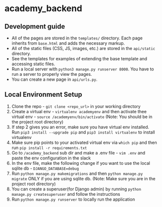 # academy_backend

## Development guide

* All of the pages are stored in the `templates/` directory.
Each page inherits from `base.html` and adds the necessary markup.
* All of the static files (CSS, JS, images, etc.) are stored in the `api/static` directory.
* See the templates for examples of extending the base template and accessing static files.
* Run a local server with `python3 manage.py runserver 8000`. You have to run a server to properly view the pages.
* You can create a new page in `api/urls.py`.


## Local Environment Setup
1. Clone the repo - `git clone <repo_url>` in your working directory
2. Create a virtual env - `virtualenv academyenv` and then activate thee virtual env - `source /academyenv/bin/activate`
(Note: You should be in the project root directory)
3. If step 2 gives you an error, make sure you have virtual env installed. Run `pip3 install --upgrade pip` and 
`pip3 install virtualenv` to install virtualenv
4. Make sure pip points to your activated virtual env via `which pip` and then run `pip install -r requirements.txt`
5. Go to `/academy_backend` sub dir and make a .env file - `vim .env` and paste the env configuration in the slack
6. In the env file, make the following change if you want to use the local sqlite db - `DJANGO_DATABASE=debug`
7. Run `python manage.py makemigrations` and then `python manage.py migrate` ONLY if you are using sqlite db. (Note: Make sure
you are in the project root directory)
8. You can create a superuser(for Django admin) by running `python manage.py createsuperuser` and follow the instructions
9. Run `python manage.py runserver` to locally run the application
